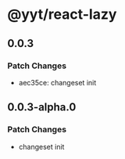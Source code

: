 # @yyt/react-lazy

## 0.0.3

### Patch Changes

- aec35ce: changeset init

## 0.0.3-alpha.0

### Patch Changes

- changeset init
